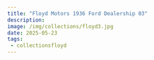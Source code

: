 ```yaml
---
title: "Floyd Motors 1936 Ford Dealership 03"
description: 
image: /img/collections/floyd3.jpg
date: 2025-05-23
tags: 
 - collectionsfloyd
---
```


